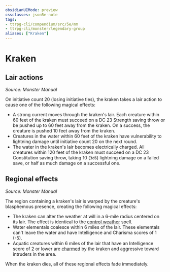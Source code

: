 ```yaml
---
obsidianUIMode: preview
cssclasses: json5e-note
tags:
- ttrpg-cli/compendium/src/5e/mm
- ttrpg-cli/monster/legendary-group
aliases: ["Kraken"]
---
```

# Kraken

## Lair actions
_Source: Monster Manual_

On initiative count 20 (losing initiative ties), the kraken takes a lair action to cause one of the following magical effects:

- A strong current moves through the kraken's lair. Each creature within 60 feet of the kraken must succeed on a DC 23 Strength saving throw or be pushed up to 60 feet away from the kraken. On a success, the creature is pushed 10 feet away from the kraken.  
- Creatures in the water within 60 feet of the kraken have vulnerability to lightning damage until initiative count 20 on the next round.  
- The water in the kraken's lair becomes electrically charged. All creatures within 120 feet of the kraken must succeed on a DC 23 Constitution saving throw, taking 10 (`3d6`) lightning damage on a failed save, or half as much damage on a successful one.  

## Regional effects
_Source: Monster Manual_

The region containing a kraken's lair is warped by the creature's blasphemous presence, creating the following magical effects:

- The kraken can alter the weather at will in a 6-mile radius centered on its lair. The effect is identical to the [control weather](Misc%20Files/CLI/compendium/spells/control-weather-xphb.md) spell.  
- Water elementals coalesce within 6 miles of the lair. These elementals can't leave the water and have Intelligence and Charisma scores of 1 (-5).  
- Aquatic creatures within 6 miles of the lair that have an Intelligence score of 2 or lower are [charmed](Misc%20Files/CLI/rules/conditions.md#Charmed) by the kraken and aggressive toward intruders in the area.  

When the kraken dies, all of these regional effects fade immediately.